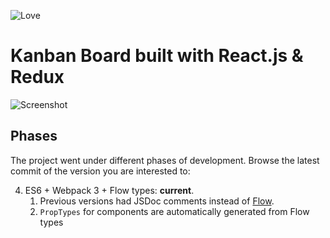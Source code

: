 ![Love](https://img.shields.io/badge/Made%20with-%E2%99%A5-red.svg)

# Kanban Board built with React.js & Redux

![Screenshot](https://raw.githubusercontent.com/bingo526/react-kanban/master/screenshot.png)

## Phases

The project went under different phases of development. Browse the latest commit of the version you are interested to:

4. ES6 + Webpack 3 + Flow types: **current**.
   1. Previous versions had JSDoc comments instead of [Flow](https://flow.org/).
   2. `PropTypes` for components are automatically generated from Flow types
